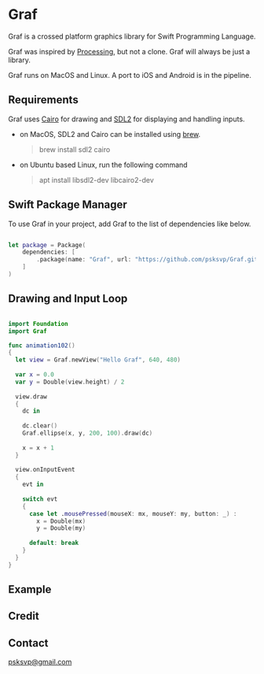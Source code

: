 # Graf

Graf is a crossed platform graphics library for Swift Programming Language. 

Graf was inspired by [Processing](https://processing.org/), but not a clone. Graf will always be just a library.

Graf runs on MacOS and Linux. A port to iOS and Android is in the pipeline.

## Requirements

Graf uses [Cairo](https://www.cairographics.org) for drawing and [SDL2](https://www.libsdl.org) for displaying and handling inputs. 

* on MacOS, SDL2 and Cairo can be installed using [brew](https://brew.sh/). 

	> brew install sdl2 cairo

* on Ubuntu based Linux, run the following command

	> apt install libsdl2-dev libcairo2-dev

## Swift Package Manager 

To use Graf in your project, add Graf to the list of dependencies like below.

```swift

let package = Package(
    dependencies: [
        .package(name: "Graf", url: "https://github.com/psksvp/Graf.git", .branch("master"))
    ]
)

```

## Drawing and Input Loop

```swift

import Foundation
import Graf

func animation102()
{
  let view = Graf.newView("Hello Graf", 640, 480)
  
  var x = 0.0
  var y = Double(view.height) / 2
  
  view.draw
  {
    dc in
    
    dc.clear()
    Graf.ellipse(x, y, 200, 100).draw(dc)
    
    x = x + 1
  }
  
  view.onInputEvent
  {
    evt in
    
    switch evt
    {
      case let .mousePressed(mouseX: mx, mouseY: my, button: _) :
        x = Double(mx)
        y = Double(my)
      
      default: break
    }
  }
}

```


## Example

## Credit


## Contact 

<psksvp@gmail.com>


